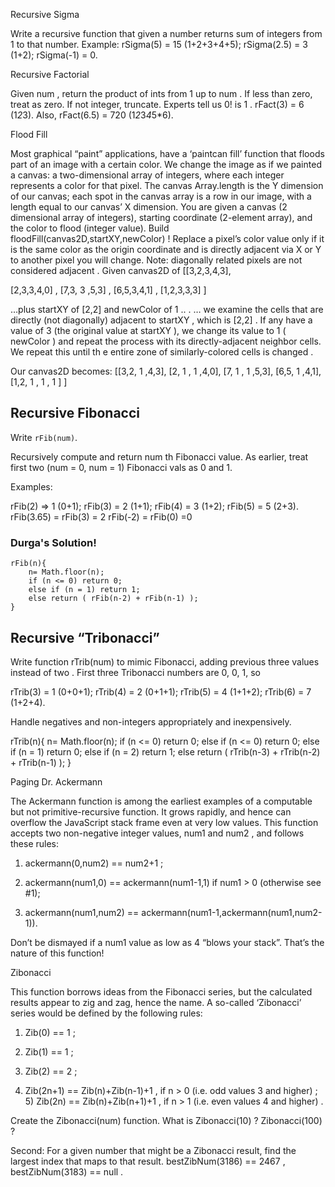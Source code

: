 Recursive Sigma

Write a recursive function that given a number returns sum of integers from 1 to that number. Example: rSigma(5) = 15 (1+2+3+4+5); rSigma(2.5) = 3 (1+2); rSigma(-1) = 0.

Recursive Factorial

Given num , return the product of ints from 1 up to num . If less than zero, treat as zero. If not integer, truncate. Experts tell us 0! is 1 . rFact(3) = 6 (1*2*3). Also, rFact(6.5) = 720 (1*2*3*4*5*6).

Flood Fill

Most graphical “paint” applications, have a ‘paintcan fill’ function that floods part of an image with a certain color. We change the image as if we painted a canvas: a two-dimensional array of integers, where each integer represents a color for that pixel. The canvas Array.length is the Y dimension of our canvas; each spot in the canvas array is a row in our image, with a length equal to our canvas’ X dimension. You are given a canvas (2 dimensional array of integers), starting coordinate (2-element array), and the color to flood (integer value). Build floodFill(canvas2D,startXY,newColor) ! Replace a pixel’s color value only if it is the same color as the origin coordinate and is directly adjacent via X or Y to another pixel you will change. Note: diagonally related pixels are not considered adjacent . Given canvas2D of [[3,2,3,4,3],

[2,3,3,4,0] , [7,3, 3 ,5,3] , [6,5,3,4,1] , [1,2,3,3,3] ]

…plus startXY of [2,2] and newColor of 1 .. . … we examine the cells that are directly (not diagonally) adjacent to startXY , which is [2,2] . If any have a value of 3 (the original value at startXY ), we change its value to 1 ( newColor ) and repeat the process with its directly-adjacent neighbor cells. We repeat this until th e entire zone of similarly-colored cells is changed .

Our canvas2D becomes: [[3,2, 1 ,4,3], [2, 1 , 1 ,4,0], [7, 1 , 1 ,5,3], [6,5, 1 ,4,1], [1,2, 1 , 1 , 1 ] ]




## Recursive Fibonacci

Write `rFib(num)`.

Recursively compute and return num th Fibonacci value. As earlier, treat first two (num = 0, num = 1) Fibonacci vals as 0 and 1. 

Examples: 

rFib(2) => 1 (0+1);
rFib(3) = 2 (1+1);
rFib(4) = 3 (1+2);
rFib(5) = 5 (2+3).
rFib(3.65) = rFib(3) = 2
rFib(-2) = rFib(0) =0


### Durga's Solution!
```
rFib(n){
    n= Math.floor(n);
    if (n <= 0) return 0;
    else if (n = 1) return 1;
    else return ( rFib(n-2) + rFib(n-1) );
}
```

## Recursive “Tribonacci”

Write function rTrib(num) to mimic Fibonacci, adding previous three values instead of two . First three Tribonacci numbers are 0, 0, 1, so 

rTrib(3) = 1 (0+0+1);
rTrib(4) = 2 (0+1+1);
rTrib(5) = 4 (1+1+2);
rTrib(6) = 7 (1+2+4). 

Handle negatives and non-integers appropriately and inexpensively.

rTrib(n){
    n= Math.floor(n);
    if (n <= 0) return 0;
    else if (n <= 0) return 0;
    else if (n = 1) return 0;
    else if (n = 2) return 1;
    else return ( rTrib(n-3) + rTrib(n-2) + rTrib(n-1) );
}


Paging Dr. Ackermann

The Ackermann function is among the earliest examples of a computable but not primitive-recursive function. It grows rapidly, and hence can overflow the JavaScript stack frame even at very low values. This function accepts two non-negative integer values, num1 and num2 , and follows these rules:

1) ackermann(0,num2) == num2+1 ;

2) ackermann(num1,0) == ackermann(num1-1,1) if num1 > 0 (otherwise see #1);

3) ackermann(num1,num2) == ackermann(num1-1,ackermann(num1,num2-1)).

Don’t be dismayed if a num1 value as low as 4 “blows your stack”. That’s the nature of this function!

Zibonacci

This function borrows ideas from the Fibonacci series, but the calculated results appear to zig and zag, hence the name. A so-called ‘Zibonacci’ series would be defined by the following rules:

1) Zib(0) == 1 ;

2) Zib(1) == 1 ;

3) Zib(2) == 2 ;
4) Zib(2n+1) == Zib(n)+Zib(n-1)+1 , if n > 0 (i.e. odd values 3 and higher) ; 5) Zib(2n) == Zib(n)+Zib(n+1)+1 , if n > 1 (i.e. even values 4 and higher) .

Create the Zibonacci(num) function. What is Zibonacci(10) ? Zibonacci(100) ?

Second: For a given number that might be a Zibonacci result, find the largest index that maps to that result. bestZibNum(3186) == 2467 , bestZibNum(3183) == null .
